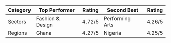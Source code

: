 | Category | Top Performer | Rating | Second Best | Rating |
|----------|---------------|--------|-------------|--------|
| Sectors | Fashion & Design | 4.72/5 | Performing Arts | 4.26/5 |
| Regions | Ghana | 4.27/5 | Nigeria | 4.25/5 |
